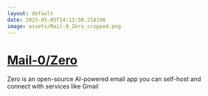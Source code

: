 ```yaml
---
layout: default
date: 2025-05-05T14:13:50.218190
image: assets/Mail-0_Zero_cropped.png
---
```


# [Mail-0/Zero](https://github.com/Mail-0/Zero)

Zero is an open-source AI-powered email app you can self-host and connect with services like Gmail
